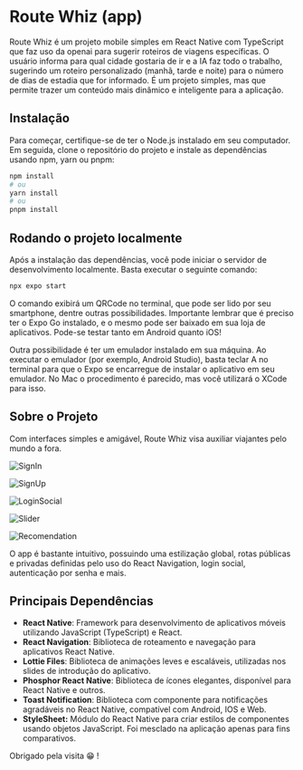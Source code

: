 # Route Whiz (app)

Route Whiz é um projeto mobile simples em React Native com TypeScript que faz uso da openai para sugerir roteiros de viagens específicas. O usuário informa para qual cidade gostaria de ir e a IA faz todo o trabalho, sugerindo um roteiro personalizado (manhã, tarde e noite) para o número de dias de estadia que for informado. É um projeto simples, mas que permite trazer um conteúdo mais dinâmico e inteligente para a aplicação.

## Instalação

Para começar, certifique-se de ter o Node.js instalado em seu computador. Em seguida, clone o repositório do projeto e instale as dependências usando npm, yarn ou pnpm:

```bash
npm install
# ou 
yarn install
# ou
pnpm install 
```

## Rodando o projeto localmente

Após a instalação das dependências, você pode iniciar o servidor de desenvolvimento localmente. Basta executar o seguinte comando:

```bash
npx expo start
```

O comando exibirá um QRCode no terminal, que pode ser lido por seu smartphone, dentre outras possibilidades. Importante lembrar que é preciso ter o Expo Go instalado, e o mesmo pode ser baixado em sua loja de aplicativos. Pode-se testar tanto em Android quanto iOS!

Outra possibilidade é ter um emulador instalado em sua máquina. Ao executar o emulador (por exemplo, Android Studio), basta teclar A no terminal para que o Expo se encarregue de instalar o aplicativo em seu emulador. No Mac o procedimento é parecido, mas você utilizará o XCode para isso.

## Sobre o Projeto

Com interfaces simples e amigável, Route Whiz visa auxiliar viajantes pelo mundo a fora.

![SignIn](https://i.ibb.co/Sw6RPqV/Design01.jpg "SignIn") 

![SignUp](https://i.ibb.co/Tcn80zX/Design02.jpg "SignUp") 

![LoginSocial](https://i.ibb.co/nP0fmKs/Design03.jpg "LoginSocial")

![Slider](https://i.ibb.co/7QL23mC/Design04.jpg "Slider")

![Recomendation](https://i.ibb.co/njqkgy6/Design05.jpg "Recomendation")

O app é bastante intuitivo, possuindo uma estilização global, rotas públicas e privadas definidas pelo uso do React Navigation, login social, autenticação por senha e mais.

## Principais Dependências

* **React Native**: Framework para desenvolvimento de aplicativos móveis utilizando JavaScript (TypeScript) e React.
* **React Navigation**: Biblioteca de roteamento e navegação para aplicativos React Native.
* **Lottie Files**: Biblioteca de animações leves e escaláveis, utilizadas nos slides de introdução do aplicativo.
* **Phosphor React Native**: Biblioteca de ícones elegantes, disponível para React Native e outros.
* **Toast Notification**: Biblioteca com componente para notificações agradáveis no React Native, compatível com Android, IOS e Web.
* **StyleSheet:** Módulo do React Native para criar estilos de componentes usando objetos JavaScript. Foi mesclado na aplicação apenas para fins comparativos.

Obrigado pela visita 😁 !
